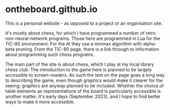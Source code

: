 # ontheboard.github.io
This is a personal website - as opposed to a project or an organisation site.

It's mostly about chess, for which I have programmed a number of retro non-neural-network programs.
Those here are programmed in Lua for the TIC-80 environment. For the AI they use a minmax algorithm with alpha-beta pruning.
From the TIC-80 page, there is a link through to information about programming such chess programs.

The main part of the site is about chess, which I play at my local library chess club.
The introduction to the game here is planned to be largely accessible to screen-readers.
As such the text on the page goes a long way to describing the game, even though graphics would make it clearer for the seeing; graphics are anyway planned to be included.
Whether the choice of table elements as representations of the board is particularly accessible is another matter.
It's early days (September 2023), and I hope to find better ways to make it more accessible.
